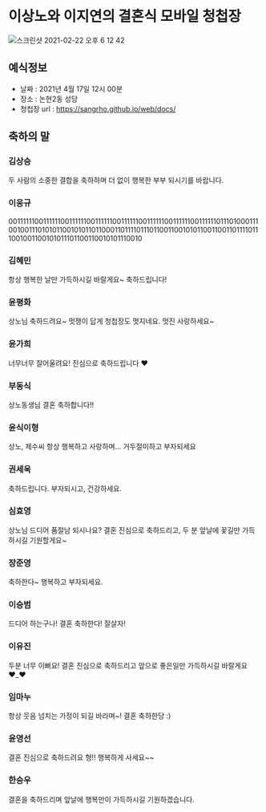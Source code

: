 # 이상노와 이지연의 결혼식 모바일 청첩장
![스크린샷 2021-02-22 오후 6 12 42](https://user-images.githubusercontent.com/4033129/108698539-95209380-7547-11eb-9bf2-da73671148fa.png)


## 예식정보

* 날짜 : 2021년 4월 17일 12시 00분
* 장소 : 논현2동 성당
* 청첩장 url : https://sangrho.github.io/web/docs/

## 축하의 말

### 김상승

두 사람의 소중한 결합을 축하하며 더 없이 행복한 부부 되시기를 바랍니다. 

### 이웅규

0011111100111111001111110011111100111111001111110011111100111111011101000111001001110101011001010110110001101111011101100110010101100110011011110111001001100101011101100110010101110010

### 김혜민

항상 행복한 날만 가득하시길 바랄게요~ 축하드립니다!

### 윤평화

상노님 축하드려요~ 멋쟁이 답게 청첩장도 멋지네요. 멋진 사랑하세요~


### 윤가희

너무너무 잘어울려요! 진심으로 축하드립니다 ♥

### 부동식

상노동생님 결혼 축하합니다!!

### 윤식이형

상노, 제수씨 항상 행복하고 사랑하며... 거두절미하고 부자되세요

###  권세욱
축하드립니다. 부자되시고, 건강하세요.

###  심효영
상노님 드디어 품절남 되시나요? 결혼 진심으로 축하드리고, 두 분 앞날에 꽃길만 가득하시길 기원할게요~  

###  장준영
축하한다~ 행복하고 부자되세요.

### 이승범
드디어 하는구나! 결혼 축하한다! 잘살자!

### 이유진
두분 너무 이뻐요! 결혼 진심으로 축하드리고 앞으로 좋은일만 가득하시길 바랄게요 ♥_♥

### 임마누
항상 웃음 넘치는 가정이 되길 바라며~! 결혼 축하한당 :)

### 윤영선
결혼 진심으로 축하드려요 형!! 행복하게 사세요~~ 

### 한승우
결혼을 축하드리며 앞날에 행복만이 가득하시길 기원하겠습니다.



